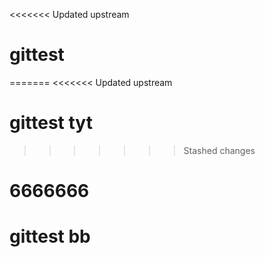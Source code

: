 <<<<<<< Updated upstream
# gittest
=======
<<<<<<< Updated upstream
# gittest tyt
>>>>>>> Stashed changes
# 6666666
# gittest bb
